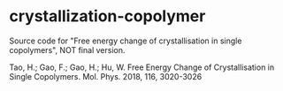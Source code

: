 # crystallization-copolymer

Source code for "Free energy change of crystallisation in single copolymers", NOT final version.

Tao, H.; Gao, F.; Gao, H.; Hu, W. Free Energy Change of Crystallisation in Single Copolymers. Mol. Phys. 2018, 116, 3020-3026
